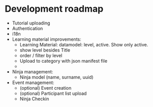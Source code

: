 # Development roadmap

- Tutorial uploading
- Authentication
- i18n
- Learning material improvements:    
    - Learning Material: datamodel: level, active. Show only active. 
    - show level besides Title
    - order / filter by level
    - Upload to category with json manifest file
    - 
- Ninja management:
    - Ninja model (name, surname, uuid)
- Event management:
    - (optional) Event creation
    - (optional) Participant list upload
	- Ninja Checkin